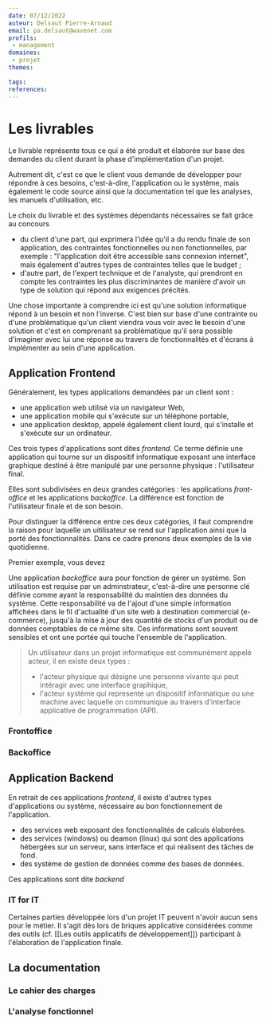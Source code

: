 ```yaml
---
date: 07/12/2022
auteur: Delsaut Pierre-Arnaud
email: pa.delsaut@wavenet.com
profils: 
 - management
domaines:
 - projet
themes:

tags:
references:
---
```


# Les livrables

Le livrable représente tous ce qui a été produit et élaborée sur base des demandes du client durant la phase d'implémentation d'un projet. 

Autrement dit, c'est ce que le client vous demande de développer pour répondre à ces besoins, c'est-à-dire, l'application ou le système, mais également le code source ainsi que la documentation tel que les analyses, les manuels d'utilisation, etc.

Le choix du livrable et des systèmes dépendants nécessaires se fait grâce au concours 

- du client d'une part, qui exprimera l'idée qu'il a du rendu finale de son application, des contraintes fonctionnelles ou non fonctionnelles, par exemple : "l'application doit être accessible sans connexion internet", mais également d'autres types de contraintes telles que le budget ;
- d'autre part, de l'expert technique et de l'analyste, qui prendront en compte les contraintes les plus discriminantes de manière d'avoir un type de solution qui répond aux exigences précités.

Une chose importante à comprendre ici est qu'une solution informatique répond à un besoin et non l'inverse. C'est bien sur base d'une contrainte ou d'une problèmatique qu'un client viendra vous voir avec le besoin d'une solution et c'est en comprenant sa problèmatique qu'il sera possible d'imaginer avec lui une réponse au travers de fonctionnalités et d'écrans à implémenter au sein d'une application.

## Application Frontend

Généralement, les types applications demandées par un client sont :

- une application web utilisé via un navigateur Web, 
- une application mobile qui s'exécute sur un téléphone portable,
- une application desktop, appelé également client lourd, qui s'installe et s'exécute sur un ordinateur.

Ces trois types d'applications sont dites *frontend*. Ce terme définie une application qui tourne sur un dispositif informatique exposant une interface graphique destiné à être manipulé par une personne physique : l'utilisateur final. 

Elles sont subdivisées en deux grandes catégories : les applications *front-office* et les applications *backoffice*. La différence est fonction de l'utilisateur finale et de son besoin. 

Pour distinguer la différence entre ces deux catégories, il faut comprendre la raison pour laquelle un uitilisateur se rend sur l'application ainsi que la porté des fonctionnalités. Dans ce cadre prenons deux exemples de la vie quotidienne. 

Premier exemple, vous devez

Une application *backoffice* aura pour fonction de gérer un système. Son utilisation est requise par un adminstrateur, c'est-à-dire une personne clé définie comme ayant la responsabilité du maintien des données du système. Cette responsabilité va de l'ajout d'une simple information affichées dans le fil d'actualité d'un site web à destination commercial (e-commerce), jusqu'à la mise à jour des quantité de stocks d'un produit ou de données comptables de ce même site. Ces informations sont souvent sensibles et ont une portée qui touche l'ensemble de l'application.

>Un utilisateur dans un projet informatique est communément appelé acteur, il en existe deux types : 
>- l'acteur physique qui désigne une personne vivante qui peut intéragir avec une interface graphique,
>- l'acteur système qui represente un dispositif informatique ou une machine avec laquelle on communique au travers d'interface applicative de programmation (API).

### Frontoffice



### Backoffice



## Application Backend

En retrait de ces applications *frontend*, il existe d'autres types d'applications ou système, nécessaire au bon fonctionnement de l'application. 



- des services web exposant des fonctionnalités de calculs élaborées.
- des services (windows) ou deamon (linux) qui sont des applications hébergées sur un serveur, sans interface et qui réalisent des tâches de fond.
- des système de gestion de données comme des bases de données.

Ces applications sont dite *backend*


### IT for IT

Certaines parties développée lors d'un projet IT peuvent n'avoir aucun sens pour le métier. Il s'agit dès lors de briques applicative considérées comme des outils (cf. [[Les outils applicatifs de développement]]) participant à l'élaboration de l'application finale.

## La documentation

### Le cahier des charges

### L'analyse fonctionnel

